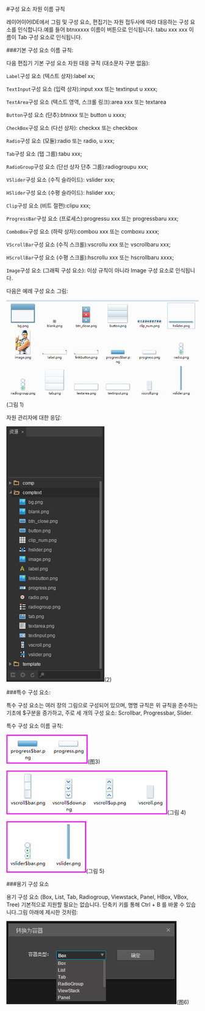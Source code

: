 #구성 요소 자원 이름 규칙

레이어이어IDE에서 그림 및 구성 요소, 편집기는 자원 접두사에 따라 대응하는 구성 요소를 인식합니다.예를 들어 btnxxxxx 이름이 버튼으로 인식됩니다. tabu xxx xxx 이름이 Tab 구성 요소로 인식됩니다.

###기본 구성 요소 이름 규칙:

다음 편집기 기본 구성 요소 자원 대응 규칙 (대소문자 구분 없음):

`Label`구성 요소 (텍스트 상자):label xx;

`TextInput`구성 요소 (입력 상자):input xxx 또는 textinput u xxxx;

`TextArea`구성 요소 (텍스트 영역, 스크롤 링크):area xxx 또는 textarea

`Button`구성 요소 (단추):btnxxx 또는 button u xxxx;

`CheckBox`구성 요소 (다선 상자): checkxx 또는 checkbox

`Radio`구성 요소 (모듈):radio 또는 radio, u xxx;

`Tab`구성 요소 (탭 그룹):tabu xxx;

`RadioGroup`구성 요소 (단선 상자 단추 그룹):radiogroupu xxx;

`VSlider`구성 요소 (수직 슬라이드): vslider xxx;

`HSlider`구성 요소 (수평 슬라이드): hslider xxx;

`Clip`구성 요소 (비트 절편):clipu xxx;

`ProgressBar`구성 요소 (프로세스):progressu xxx 또는 progressbaru xxx;

`ComboBox`구성 요소 (하락 상자):combou xxx 또는 comboxu xxxx;

`VScrollBar`구성 요소 (수직 스크롤):vscrollu xxx 또는 vscrollbaru xxx;

`HScrollBar`구성 요소 (수평 스크롤):hscrollu xxx 또는 hscrollbaru xxxx;

`Image`구성 요소 (그래픽 구성 요소): 이상 규칙이 아니라 Image 구성 요소로 인식됩니다.



다음은 예례 구성 요소 그림:

![1](img\1.png)(그림 1)

자원 관리자에 대한 응답:

![2](img\2.png)(2)



###특수 구성 요소:

특수 구성 요소는 여러 장의 그림으로 구성되어 있으며, 명명 규칙은 위 규칙을 준수하는 기초에 $구분을 증가하고, 주로 세 개의 구성 요소: Scrollbar, Progressbar, Slider.

특수 구성 요소 이름 규칙:

![3](img\3.png)(图3)



![4](img\4.png)(그림 4)

![5](img\5.png)(그림 5)



###용기 구성 요소

용기 구성 요소 (Box, List, Tab, Radiogroup, Viewstack, Panel, HBox, VBox, Tree) 기본적으로 지원할 필요는 없습니다. 단축키 키를 통해 Ctrl + B 를 바꿀 수 있습니다.그림 아래에 제시한 것처럼:

![6](img\6.png)(图6)



